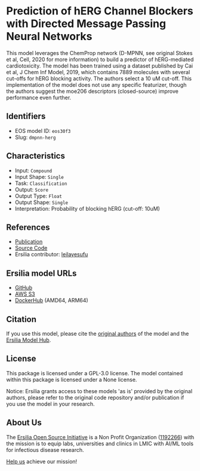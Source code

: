 # Prediction of hERG Channel Blockers with Directed Message Passing Neural Networks

This model leverages the ChemProp network (D-MPNN, see original Stokes et al, Cell, 2020 for more information) to build a predictor of hERG-mediated cardiotoxicity. The model has been trained using a dataset published by Cai et al, J Chem Inf Model, 2019, which contains 7889 molecules with several cut-offs for hERG blocking activity. The authors select a 10 uM cut-off. This implementation of the model does not use any specific featurizer, though the authors suggest the moe206 descriptors (closed-source) improve performance even further.

## Identifiers

* EOS model ID: `eos30f3`
* Slug: `dmpnn-herg`

## Characteristics

* Input: `Compound`
* Input Shape: `Single`
* Task: `Classification`
* Output: `Score`
* Output Type: `Float`
* Output Shape: `Single`
* Interpretation: Probability of blocking hERG (cut-off: 10uM)

## References

* [Publication](https://pubs.rsc.org/en/content/articlehtml/2022/ra/d1ra07956e)
* [Source Code](https://github.com/AI-amateur/DMPNN-hERG)
* Ersilia contributor: [leilayesufu](https://github.com/leilayesufu)

## Ersilia model URLs
* [GitHub](https://github.com/ersilia-os/eos30f3)
* [AWS S3](https://ersilia-models-zipped.s3.eu-central-1.amazonaws.com/eos30f3.zip)
* [DockerHub](https://hub.docker.com/r/ersiliaos/eos30f3) (AMD64, ARM64)

## Citation

If you use this model, please cite the [original authors](https://pubs.rsc.org/en/content/articlehtml/2022/ra/d1ra07956e) of the model and the [Ersilia Model Hub](https://github.com/ersilia-os/ersilia/blob/master/CITATION.cff).

## License

This package is licensed under a GPL-3.0 license. The model contained within this package is licensed under a None license.

Notice: Ersilia grants access to these models 'as is' provided by the original authors, please refer to the original code repository and/or publication if you use the model in your research.

## About Us

The [Ersilia Open Source Initiative](https://ersilia.io) is a Non Profit Organization ([1192266](https://register-of-charities.charitycommission.gov.uk/charity-search/-/charity-details/5170657/full-print)) with the mission is to equip labs, universities and clinics in LMIC with AI/ML tools for infectious disease research.

[Help us](https://www.ersilia.io/donate) achieve our mission!